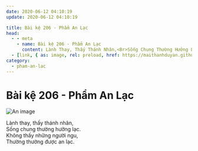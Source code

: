 ```yaml
---
date: 2020-06-12 04:10:19
update: 2020-06-12 04:10:19

title: Bài kệ 206 - Phẩm An Lạc
head:
  - - meta
    - name: Bài kệ 206 - Phẩm An Lạc
      content: Lành Thay, Thấy Thánh Nhân,<Br>Sống Chung Thường Hưởng Lạc.<Br>Không Thấy Những Người Ngu,<Br>Thường Thường Được An Lạc.<Br>
  - [link, { as: image, rel: preload, href: https://maithanhduyan.github.io/kinh-phap-cu/img/pham-an-lac/pham-an-lac-206.jpg }]
category:
  - pham-an-lac
---
```


# Bài kệ 206 - Phẩm An Lạc

![An image](/img/pham-an-lac/pham-an-lac-206.jpg)

Lành thay, thấy thánh nhân,<br>Sống chung thường hưởng lạc.<br>Không thấy những người ngu,<br>Thường thường được an lạc.<br>
